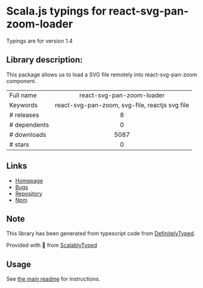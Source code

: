
# Scala.js typings for react-svg-pan-zoom-loader

Typings are for version 1.4

## Library description:
This package allows us to load a SVG file remotely into react-svg-pan-zoom component.

|                    |                 |
| ------------------ | :-------------: |
| Full name          | react-svg-pan-zoom-loader |
| Keywords           | react-svg-pan-zoom, svg-file, reactjs svg file |
| # releases         | 8 |
| # dependents       | 0 |
| # downloads        | 5087 |
| # stars            | 0 |

## Links
- [Homepage](https://github.com/chrvadala/react-svg-pan-zoom-loader#readme)
- [Bugs](https://github.com/chrvadala/react-svg-pan-zoom-loader/issues)
- [Repository](https://github.com/chrvadala/react-svg-pan-zoom-loader)
- [Npm](https://www.npmjs.com/package/react-svg-pan-zoom-loader)
    


## Note
This library has been generated from typescript code from [DefinitelyTyped](https://definitelytyped.org).

Provided with :purple_heart: from [ScalablyTyped](https://github.com/oyvindberg/ScalablyTyped)

## Usage
See [the main readme](../../readme.md) for instructions.



